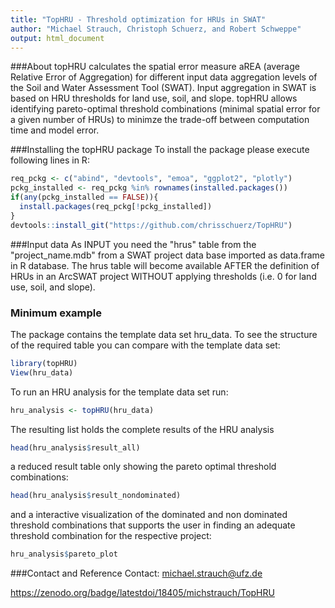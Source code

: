 ```yaml
---
title: "TopHRU - Threshold optimization for HRUs in SWAT"
author: "Michael Strauch, Christoph Schuerz, and Robert Schweppe"
output: html_document
---
```


###About
topHRU calculates the spatial error measure aREA (average Relative Error of Aggregation) for different input data aggregation levels of the Soil and Water Assessment Tool (SWAT). Input aggregation in SWAT is based on HRU thresholds for land use, soil, and slope. topHRU allows identifying pareto-optimal threshold combinations (minimal spatial error for a given number of HRUs) to minimze the trade-off between computation time and model error.

###Installing the topHRU package
To install the package please execute following lines in R:


```r
req_pckg <- c("abind", "devtools", "emoa", "ggplot2", "plotly")
pckg_installed <- req_pckg %in% rownames(installed.packages())
if(any(pckg_installed == FALSE)){
  install.packages(req_pckg[!pckg_installed])
}
devtools::install_git("https://github.com/chrisschuerz/TopHRU")
```

###Input data
As INPUT you need the "hrus" table from the "project_name.mdb" from a SWAT project data base imported as data.frame in R database. The hrus table will become available AFTER the definition of HRUs in an ArcSWAT project WITHOUT applying thresholds 
(i.e. 0 for land use, soil, and slope).

### Minimum example
The package contains the template data set hru_data. 
To see the structure of the required table you can compare with the template data set:

```r
library(topHRU)
View(hru_data)
```


To run an HRU analysis for the template data set run:

```r
hru_analysis <- topHRU(hru_data)
```

The resulting list holds the complete results of the HRU analysis

```r
head(hru_analysis$result_all)
```

a reduced result table only showing the pareto optimal threshold combinations:

```r
head(hru_analysis$result_nondominated)
```

and a interactive visualization of the dominated and non dominated threshold combinations that supports the user in finding an adequate threshold combination for the respective project:

```r
hru_analysis$pareto_plot
```

###Contact and Reference
Contact: michael.strauch@ufz.de

https://zenodo.org/badge/latestdoi/18405/michstrauch/TopHRU
